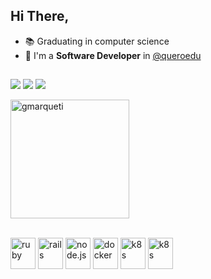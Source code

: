 ## Hi There, 

- 📚 Graduating in computer science
- 👜 I'm a **Software Developer** in [@queroedu](https://sobre.quero.com/)
  
##

<div> 
  <a href="https://instagram.com/gmarqueti" target="_blank"><img src="https://img.shields.io/badge/-Instagram-%23E4405F?style=for-the-badge&logo=instagram&logoColor=white" target="_blank"></a>
  <a href = "mailto:bielmarqueti@gmail.com"><img src="https://img.shields.io/badge/-Gmail-%23333?style=for-the-badge&logo=gmail&logoColor=white" target="_blank"></a>
  <a href="https://www.linkedin.com/in/gabriel-marqueti-45857322a" target="_blank"><img src="https://img.shields.io/badge/-LinkedIn-%230077B5?style=for-the-badge&logo=linkedin&logoColor=white" target="_blank"></a> 
</div>

  <p><img height="190em" align="center" src="https://github-readme-streak-stats.herokuapp.com/?user=gmarqueti&theme=radical" alt="gmarqueti" /></p>
</div>

<div style="display: inline_block;"><br/>
  <img align="center" alt="ruby" height="50" width="40" src="https://cdn.jsdelivr.net/gh/devicons/devicon@latest/icons/ruby/ruby-original-wordmark.svg"/>  
  <img align="center" alt="rails" height="50" width="40" src="https://cdn.jsdelivr.net/gh/devicons/devicon@latest/icons/rails/rails-plain-wordmark.svg" />
  <img align="center" alt="node.js" height="50" width="40" src="https://cdn.jsdelivr.net/gh/devicons/devicon@latest/icons/nodejs/nodejs-original-wordmark.svg" />
  <img align="center" alt="docker" height="50" width="40" src="https://cdn.jsdelivr.net/gh/devicons/devicon@latest/icons/docker/docker-original.svg" />
  <img align="center" alt="k8s" height="50" width="40" src="https://cdn.jsdelivr.net/gh/devicons/devicon@latest/icons/kubernetes/kubernetes-original.svg" />
  <img align="center" alt="k8s" height="50" width="40" src="https://cdn.jsdelivr.net/gh/devicons/devicon@latest/icons/postgresql/postgresql-plain-wordmark.svg" />
</div>
